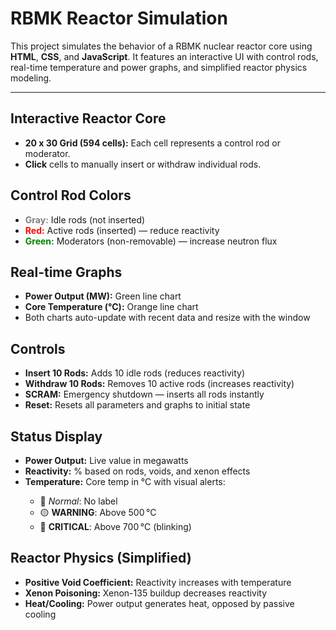 <h1> RBMK Reactor Simulation</h1>

<p>This project simulates the behavior of a RBMK nuclear reactor core using <strong>HTML</strong>, <strong>CSS</strong>, and <strong>JavaScript</strong>. It features an interactive UI with control rods, real-time temperature and power graphs, and simplified reactor physics modeling.</p>

<hr>

<h2>Interactive Reactor Core</h2>
<ul>
  <li><strong>20 x 30 Grid (594 cells):</strong> Each cell represents a control rod or moderator.</li>
  <li><strong>Click</strong> cells to manually insert or withdraw individual rods.</li>
</ul>

<h2>Control Rod Colors</h2>
<ul>
  <li><span style="color:gray;"><strong>Gray:</strong></span> Idle rods (not inserted)</li>
  <li><span style="color:red;"><strong>Red:</strong></span> Active rods (inserted) — reduce reactivity</li>
  <li><span style="color:green;"><strong>Green:</strong></span> Moderators (non-removable) — increase neutron flux</li>
</ul>

<h2>Real-time Graphs</h2>
<ul>
  <li><strong>Power Output (MW):</strong> Green line chart</li>
  <li><strong>Core Temperature (°C):</strong> Orange line chart</li>
  <li>Both charts auto-update with recent data and resize with the window</li>
</ul>

<h2>Controls</h2>
<ul>
  <li><strong>Insert 10 Rods:</strong> Adds 10 idle rods (reduces reactivity)</li>
  <li><strong>Withdraw 10 Rods:</strong> Removes 10 active rods (increases reactivity)</li>
  <li><strong>SCRAM:</strong> Emergency shutdown — inserts all rods instantly</li>
  <li><strong>Reset:</strong> Resets all parameters and graphs to initial state</li>
</ul>

<h2>Status Display</h2>
<ul>
  <li><strong>Power Output:</strong> Live value in megawatts</li>
  <li><strong>Reactivity:</strong> % based on rods, voids, and xenon effects</li>
  <li><strong>Temperature:</strong> Core temp in °C with visual alerts:</li>
  <ul>
    <li>🔵 <em>Normal</em>: No label</li>
    <li>🟡 <strong>WARNING</strong>: Above 500 °C</li>
    <li>🔴 <strong>CRITICAL</strong>: Above 700 °C (blinking)</li>
  </ul>
</ul>

<h2>Reactor Physics (Simplified)</h2>
<ul>
  <li><strong>Positive Void Coefficient:</strong> Reactivity increases with temperature</li>
  <li><strong>Xenon Poisoning:</strong> Xenon-135 buildup decreases reactivity</li>
  <li><strong>Heat/Cooling:</strong> Power output generates heat, opposed by passive cooling</li>
</ul>
